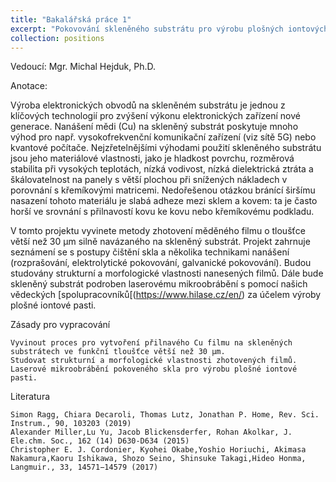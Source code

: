 ```yaml
---
title: "Bakalářská práce 1"
excerpt: "Pokovování skleněného substrátu pro výrobu plošných iontových pastí"
collection: positions
---
```

Vedoucí: Mgr. Michal Hejduk, Ph.D.

Anotace:

 Výroba elektronických obvodů na skleněném substrátu je jednou z klíčových technologií pro zvýšení výkonu elektronických zařízení nové generace. Nanášení mědi (Cu) na skleněný substrát poskytuje mnoho výhod pro např. vysokofrekvenční komunikační zařízení (viz sítě 5G) nebo kvantové počítače. Nejzřetelnějšími výhodami použití skleněného substrátu jsou jeho materiálové vlastnosti, jako je hladkost povrchu, rozměrová stabilita při vysokých teplotách, nízká vodivost, nízká dielektrická ztráta a škálovatelnost na panely s větší plochou při snížených nákladech v porovnání s křemíkovými matricemi. Nedořešenou otázkou bránící širšímu nasazení tohoto materiálu je slabá adheze mezi sklem a kovem: ta je často horší ve srovnání s přilnavostí kovu ke kovu nebo křemíkovému podkladu.

V tomto projektu vyvinete metody zhotovení měděného filmu o tloušťce větší než 30 μm silně navázaného na skleněný substrát. Projekt zahrnuje seznámení se s postupy čištění skla a několika technikami nanášení (rozprašování, elektrolytické pokovování, galvanické pokovování). Budou studovány strukturní a morfologické vlastnosti nanesených filmů. Dále bude skleněný substrát podroben laserovému mikroobrábění s pomocí našich vědeckých [spolupracovníků[(https://www.hilase.cz/en/) za účelem výroby plošné iontové pasti. 

Zásady pro vypracování

    Vyvinout proces pro vytvoření přilnavého Cu filmu na skleněných substrátech ve funkční tloušťce větší než 30 μm. 
    Studovat strukturní a morfologické vlastnosti zhotovených filmů. 
    Laserové mikroobrábění pokoveného skla pro výrobu plošné iontové pasti. 

Literatura

    Simon Ragg, Chiara Decaroli, Thomas Lutz, Jonathan P. Home, Rev. Sci. Instrum., 90, 103203 (2019) 
    Alexander Miller,Lu Yu, Jacob Blickensderfer, Rohan Akolkar, J. Ele.chm. Soc., 162 (14) D630-D634 (2015) 
    Christopher E. J. Cordonier, Kyohei Okabe,Yoshio Horiuchi, Akimasa Nakamura,Kaoru Ishikawa, Shozo Seino, Shinsuke Takagi,Hideo Honma, Langmuir., 33, 14571−14579 (2017) 
